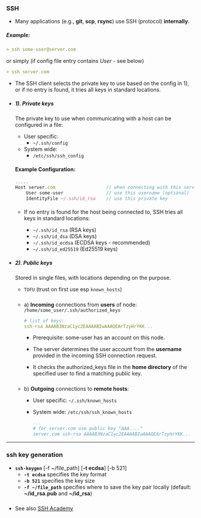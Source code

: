 ### SSH

- Many applications (e.g., **git**, **scp**, **rsync**) use SSH (protocol) **internally**.

##### Example:
```yaml
> ssh some-user@server.com 
```
or simply (if config file entry contains _User_ - see below)

```yaml
> ssh server.com 
```

- The SSH client selects the private key to use based on the config in 1), or if no entry is found, it tries all keys in standard locations.

- ##### 1). Private keys
    The private key to use when communicating with a host can be configured in a file:
    - User specific:
        - `~/.ssh/config`
    - System wide:
        - `/etc/ssh/ssh_config`

    #### Example Configuration:
    ```javascript
    .....
    Host server.com                   // when connecting with this server
        User some-user                // use this username (optional)
        IdentityFile ~/.ssh/id_rsa    // use this private key
    ```

    ####
    - If no entry is found for the host being connected to, SSH tries all keys in standard locations:

        - `~/.ssh/id_rsa` (RSA keys)
        - `~/.ssh/id_dsa` (DSA keys)
        - `~/.ssh/id_ecdsa` (ECDSA keys - recommended)
        - `~/.ssh/id_ed25519` (Ed25519 keys)

- ##### 2). Public keys

    Stored in single files, with locations depending on the purpose. 
    - `TOFU` (trust on first use esp `known_hosts`)

    #####
    - a) **Incoming** connections from **users** of node:
      `/home/some_user/.ssh/authorized_keys`

        ```yaml
        # list of keys:
        ssh-rsa AAAAB3NzaC1yc2EAAAABIwAAAQEArTzyHrYKK...
        ```

        - Prerequisite: some-user has an account on this node.

        - The server determines the user account from the **username** provided in the incoming SSH connection request.

        - It checks the authorized_keys file in the **home directory** of the specified user to find a matching public key.

    #####
    - b) **Outgoing** connections to **remote hosts**:
        
        - User specific:
          `~/.ssh/known_hosts`
        - System wide:
          `/etc/ssh/ssh_known_hosts`

            ```yaml
            ...
            # for server.com use public key "AAA...."
            server.com ssh-rsa AAAAB3NzaC1yc2EAAAABIwAAAQEArTzyHrYKK...
            ```

---
### ssh key generation

- **`ssh-keygen`** [-f ~/file_path] [**-t ecdsa**] [-b 521]
    - **`-t ecdsa`** specifies the key format
    - **`-b 521`** specifies the key size
    - **`-f ~/file_path`** specifies where to save the key pair locally (default: **~/id_rsa.pub** and **~/id_rsa**)

###
- See also [SSH Academy](https://www.ssh.com/academy/ssh/keygen) 
